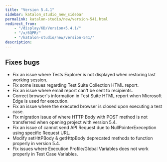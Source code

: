 ```yaml
---
title: "Version 5.4.1"
sidebar: katalon_studio_new_sidebar
permalink: katalon-studio/new/version-541.html
redirect_from:
    - "/display/KD/Version+5.4.1/"
    - "/x/6QPR/"
    - "/katalon-studio/new/version-541/"
description:
---
```

Fixes bugs
----------

*   Fix an issue where Tests Explorer is not displayed when restoring last working session.
*   Fix some issues regarding Test Suite Collection HTML report.
*   Fix an issue where email report can't be sent to recipients.
*   Correct browser's information in Test Suite HTML report when Microsoft Edge is used for execution.
*   Fix an issue where the executed browser is closed upon executing a test case.
*   Fix migration issue of where HTTP Body with POST method is not transferred when opening project with version 5.4.
*   Fix an issue of cannot send API Request due to NullPointerExeception using specific Request URL.
*   Modify setHttPBody & getHttpBody deprecated methods to function properly in version 5.4.
*   Fix issues where Execution Profile/Global Variables does not work properly in Test Case Variables.